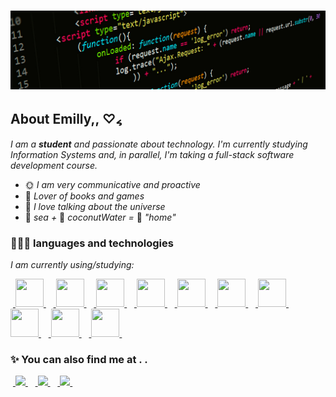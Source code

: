 ### ![](./src/readmeBanner.jpg)

## About Emilly,,    ♡៹

_I am a **student** and passionate about technology. I'm currently studying Information Systems and, in parallel, I'm taking a full-stack software development course._
- 🌞 _I am very communicative and proactive_
- 🌙 _Lover of books and games_
- 🌟 _I love talking about the universe_
- 🌊 _sea +_ 🥥 _coconutWater =_ 🏡 _"home"_

### 👩🏽‍💻 languages ​​and technologies

*I am currently using/studying:*

<div style="display: inline">
&nbsp;<a href="https://developer.mozilla.org/en-US/docs/Web/JavaScript">
    <img width='45' height='45' src="https://cdn.jsdelivr.net/gh/devicons/devicon/icons/javascript/javascript-original.svg" />
</a>&nbsp;
&nbsp;<a href="https://react.dev/">
    <img width='45' height='45' src="https://cdn.jsdelivr.net/gh/devicons/devicon/icons/react/react-original.svg" />
</a>&nbsp;
&nbsp;<a href="https://nodejs.org/en/about">
    <img width='45' height='45' src="https://cdn.jsdelivr.net/gh/devicons/devicon/icons/nodejs/nodejs-original.svg" />
</a>&nbsp;
&nbsp;<a href="https://www.typescriptlang.org/">
    <img width='45' height='45' src="https://cdn.jsdelivr.net/gh/devicons/devicon/icons/typescript/typescript-original.svg" />
</a>&nbsp;
&nbsp;<a href="https://developer.mozilla.org/en-US/docs/Learn/Getting_started_with_the_web/HTML_basics">
    <img width='45' height='45' src="https://cdn.jsdelivr.net/gh/devicons/devicon/icons/html5/html5-original.svg" />
</a>&nbsp;
&nbsp;<a href="https://git-scm.com/about">
    <img width='45' height='45' src="https://cdn.jsdelivr.net/gh/devicons/devicon/icons/git/git-original.svg" />
</a>&nbsp;
&nbsp;<a href="https://developer.mozilla.org/en-US/docs/Web/CSS">
    <img width='45' height='45' src="https://cdn.jsdelivr.net/gh/devicons/devicon/icons/css3/css3-original.svg" />
</a>&nbsp;
&nbsp;<a href="https://www.mysql.com/">
    <img width='45' height='45' src="https://cdn.jsdelivr.net/gh/devicons/devicon/icons/mysql/mysql-original.svg" />
</a>&nbsp;
&nbsp;<a href="https://expressjs.com/">
    <img width='45' height='45' src="https://cdn.jsdelivr.net/gh/devicons/devicon/icons/express/express-original.svg" /> 
</a>&nbsp;
&nbsp;<a href="https://www.python.org/">
    <img width='45' height='45' src="https://cdn.jsdelivr.net/gh/devicons/devicon/icons/python/python-original.svg" />
</a>&nbsp;
</div>

### ✨ You can also find me at . .

&nbsp;<a href="mailto:emyalmdc@gmail.com">
    <img src="https://img.shields.io/badge/Gmail-D14836?style=for-the-badge&logo=gmail&logoColor=white" >
</a>&nbsp;
&nbsp;<a href="https://www.linkedin.com/in/emilly-de-almeida-cruz-b6a303283/">
    <img src="https://img.shields.io/badge/linkedin-%230077B5.svg?style=for-the-badge&logo=linkedin&logoColor=white" >
</a>&nbsp;
&nbsp;<a href="https://www.instagram.com/emy_almdc/">
    <img src="https://img.shields.io/badge/Instagram-%23E4405F.svg?style=for-the-badge&logo=Instagram&logoColor=white" >
</a>&nbsp;